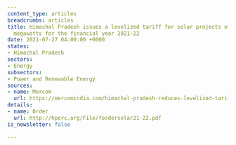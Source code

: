 ```yaml
---
content_type: articles
breadcrumbs: articles
title: Himachal Pradesh issues a levelized tariff for solar projects of up to five
  megawatts for the financial year 2021-22
date: 2021-07-27 04:00:00 +0000
states:
- Himachal Pradesh
sectors:
- Energy
subsectors:
- Power and Renewable Energy
sources:
- name: Mercom
  url: https://mercomindia.com/himachal-pradesh-reduces-levelized-tariffs/
details:
- name: Order
  url: http://hperc.org/File/fordersolar21-22.pdf
is_newsletter: false

---
```


